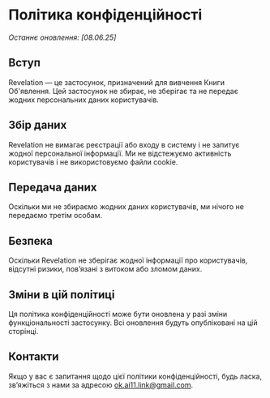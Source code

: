 # Політика конфіденційності

_Останнє оновлення: [08.06.25]_

## Вступ
Revelation — це застосунок, призначений для вивчення Книги Об'явлення. Цей застосунок не збирає, не зберігає та не передає жодних персональних даних користувачів.

## Збір даних
Revelation не вимагає реєстрації або входу в систему і не запитує жодної персональної інформації. Ми не відстежуємо активність користувачів і не використовуємо файли cookie.

## Передача даних
Оскільки ми не збираємо жодних даних користувачів, ми нічого не передаємо третім особам.

## Безпека
Оскільки Revelation не зберігає жодної інформації про користувачів, відсутні ризики, пов’язані з витоком або зломом даних.

## Зміни в цій політиці
Ця політика конфіденційності може бути оновлена у разі зміни функціональності застосунку. Всі оновлення будуть опубліковані на цій сторінці.

## Контакти
Якщо у вас є запитання щодо цієї політики конфіденційності, будь ласка, зв’яжіться з нами за адресою [ok.ai11.link@gmail.com]("mailto:ok.ai11.link@gmail.com").
